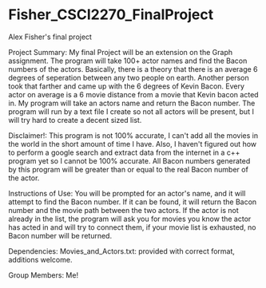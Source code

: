 # Fisher_CSCI2270_FinalProject
Alex Fisher's final project

Project Summary: My final Project will be an extension on the Graph assignment. The program will take 100+ actor names and find the Bacon numbers of the actors.
 Basically, there is a theory that there is an average 6 degrees of seperation between any two people on earth. Another person took that farther and came up with the 6 degrees of Kevin Bacon.
 Every actor on average is a 6 movie distance from a movie that Kevin bacon acted in. My program will take an actors name and return the Bacon number.
 The program will run by a text file I create so not all actors will be present, but I will try hard to create a decent sized list.

Disclaimer!: This program is not 100% accurate, I can't add all the movies in the world in the short amount of time I have. Also, I haven't figured out how to perform a google search and extract data from the internet in a c++
program yet so I cannot be 100% accurate. All Bacon numbers generated by this program will be greater than or equal to the real Bacon number of the actor.

Instructions of Use: You will be prompted for an actor's name, and it will attempt to find the Bacon number.
 If it can be found, it will return the Bacon number and the movie path between the two actors. If the actor is not already in the list,
 the program will ask you for movies you know the actor has acted in and will try to connect them, if your movie list is exhausted, no Bacon number will be returned.

Dependencies:
Movies_and_Actors.txt: provided with correct format, additions welcome.

Group Members: Me!
